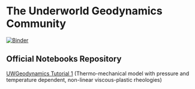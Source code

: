 # The Underworld Geodynamics Community

[![Binder](https://mybinder.org/badge_logo.svg)](https://mybinder.org/v2/gh/underworld-community/official/master)

## Official Notebooks Repository

[UWGeodynamics Tutorial 1](https://mybinder.org/v2/gh/underworld-community/official/master?filepath=UWGeo_tutorial1_RiftExtension%2FTutorial_1_ThermoMechanical_Model.ipynb)
(Thermo-mechanical model with pressure and temperature dependent, non-linear viscous-plastic rheologies)
